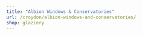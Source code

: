 ```yaml
---
title: "Albion Windows & Conservatories"
url: /croydon/albion-windows-and-conservatories/
shop: glaziery
---
```

